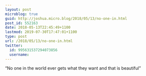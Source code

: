 ```yaml
---
layout: post
microblog: true
guid: http://joshua.micro.blog/2018/05/13/no-one-in.html
post_id: 552163
date: 2018-05-13T22:45:49+1100
lastmod: 2019-07-30T17:47:01+1100
type: post
url: /2018/05/13/no-one-in.html
twitter:
  id: 995631537294073856
  username: 
---
```

“No one in the world ever gets what they want and that is beautiful”
